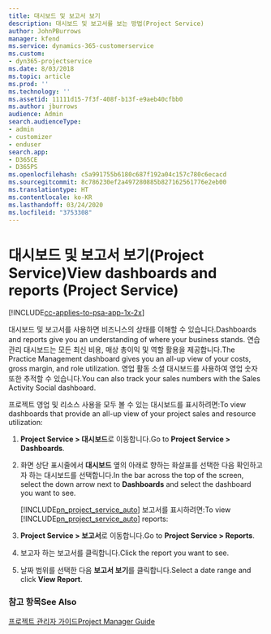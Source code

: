 ```yaml
---
title: 대시보드 및 보고서 보기
description: 대시보드 및 보고서를 보는 방법(Project Service)
author: JohnPBurrows
manager: kfend
ms.service: dynamics-365-customerservice
ms.custom:
- dyn365-projectservice
ms.date: 8/03/2018
ms.topic: article
ms.prod: ''
ms.technology: ''
ms.assetid: 11111d15-7f3f-408f-b13f-e9aeb40cfbb0
ms.author: jburrows
audience: Admin
search.audienceType:
- admin
- customizer
- enduser
search.app:
- D365CE
- D365PS
ms.openlocfilehash: c5a991755b6180c687f192a04c157c780c6ecacd
ms.sourcegitcommit: 8c786230ef2a497280885b827162561776e2eb00
ms.translationtype: HT
ms.contentlocale: ko-KR
ms.lasthandoff: 03/24/2020
ms.locfileid: "3753308"
---
```

# <a name="view-dashboards-and-reports-project-service"></a><span data-ttu-id="d5a2c-103">대시보드 및 보고서 보기(Project Service)</span><span class="sxs-lookup"><span data-stu-id="d5a2c-103">View dashboards and reports (Project Service)</span></span>

[!INCLUDE[cc-applies-to-psa-app-1x-2x](../includes/cc-applies-to-psa-app-1x-2x.md)]

<span data-ttu-id="d5a2c-104">대시보드 및 보고서를 사용하면 비즈니스의 상태를 이해할 수 있습니다.</span><span class="sxs-lookup"><span data-stu-id="d5a2c-104">Dashboards and reports give you an understanding of where your business stands.</span></span> <span data-ttu-id="d5a2c-105">연습 관리 대시보드는 모든 최신 비용, 매상 총이익 및 역할 활용을 제공합니다.</span><span class="sxs-lookup"><span data-stu-id="d5a2c-105">The Practice Management dashboard gives you an all-up view of your costs, gross margin, and role utilization.</span></span> <span data-ttu-id="d5a2c-106">영업 활동 소셜 대시보드를 사용하여 영업 숫자 또한 추적할 수 있습니다.</span><span class="sxs-lookup"><span data-stu-id="d5a2c-106">You can also track your sales numbers with the Sales Activity Social dashboard.</span></span>  
  
 <span data-ttu-id="d5a2c-107">프로젝트 영업 및 리소스 사용을 모두 볼 수 있는 대시보드를 표시하려면:</span><span class="sxs-lookup"><span data-stu-id="d5a2c-107">To view dashboards that provide an all-up view of your project sales and resource utilization:</span></span>  
  
1. <span data-ttu-id="d5a2c-108">**Project Service > 대시보드**로 이동합니다.</span><span class="sxs-lookup"><span data-stu-id="d5a2c-108">Go to **Project Service > Dashboards**.</span></span>  
  
2. <span data-ttu-id="d5a2c-109">화면 상단 표시줄에서 **대시보드** 옆의 아래로 향하는 화살표를 선택한 다음 확인하고자 하는 대시보드를 선택합니다.</span><span class="sxs-lookup"><span data-stu-id="d5a2c-109">In the bar across the top of the screen, select the down arrow next to **Dashboards** and select the dashboard you want to see.</span></span>  
  
   <span data-ttu-id="d5a2c-110">[!INCLUDE[pn_project_service_auto](../includes/pn-project-service-auto.md)] 보고서를 표시하려면:</span><span class="sxs-lookup"><span data-stu-id="d5a2c-110">To view [!INCLUDE[pn_project_service_auto](../includes/pn-project-service-auto.md)] reports:</span></span>  
  
3. <span data-ttu-id="d5a2c-111">**Project Service > 보고서**로 이동합니다.</span><span class="sxs-lookup"><span data-stu-id="d5a2c-111">Go to **Project Service > Reports**.</span></span>  
  
4. <span data-ttu-id="d5a2c-112">보고자 하는 보고서를 클릭합니다.</span><span class="sxs-lookup"><span data-stu-id="d5a2c-112">Click the report you want to see.</span></span>  
  
5. <span data-ttu-id="d5a2c-113">날짜 범위를 선택한 다음 **보고서 보기**를 클릭합니다.</span><span class="sxs-lookup"><span data-stu-id="d5a2c-113">Select a date range and click **View Report**.</span></span>  
  
### <a name="see-also"></a><span data-ttu-id="d5a2c-114">참고 항목</span><span class="sxs-lookup"><span data-stu-id="d5a2c-114">See Also</span></span>  
 [<span data-ttu-id="d5a2c-115">프로젝트 관리자 가이드</span><span class="sxs-lookup"><span data-stu-id="d5a2c-115">Project Manager Guide</span></span>](../project-service/project-manager-guide.md)
